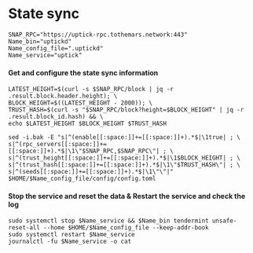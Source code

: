 # State sync

```
SNAP_RPC="https://uptick-rpc.tothemars.network:443"
Name_bin="uptickd"
Name_config_file=".uptickd"
Name_service="uptick"
```

#### Get and configure the state sync information <a href="#get-and-configure-the-state-sync-information" id="get-and-configure-the-state-sync-information"></a>

```
LATEST_HEIGHT=$(curl -s $SNAP_RPC/block | jq -r .result.block.header.height); \
BLOCK_HEIGHT=$((LATEST_HEIGHT - 2000)); \
TRUST_HASH=$(curl -s "$SNAP_RPC/block?height=$BLOCK_HEIGHT" | jq -r .result.block_id.hash) && \
echo $LATEST_HEIGHT $BLOCK_HEIGHT $TRUST_HASH

sed -i.bak -E "s|^(enable[[:space:]]+=[[:space:]]+).*$|\1true| ; \
s|^(rpc_servers[[:space:]]+=[[:space:]]+).*$|\1\"$SNAP_RPC,$SNAP_RPC\"| ; \
s|^(trust_height[[:space:]]+=[[:space:]]+).*$|\1$BLOCK_HEIGHT| ; \
s|^(trust_hash[[:space:]]+=[[:space:]]+).*$|\1\"$TRUST_HASH\"| ; \
s|^(seeds[[:space:]]+=[[:space:]]+).*$|\1\"\"|" $HOME/$Name_config_file/config/config.toml
```

#### Stop the service and reset the data & Restart the service and check the log <a href="#stop-the-service-and-reset-the-data" id="stop-the-service-and-reset-the-data"></a>

```
sudo systemctl stop $Name_service && $Name_bin tendermint unsafe-reset-all --home $HOME/$Name_config_file --keep-addr-book
sudo systemctl restart $Name_service
journalctl -fu $Name_service -o cat
```
